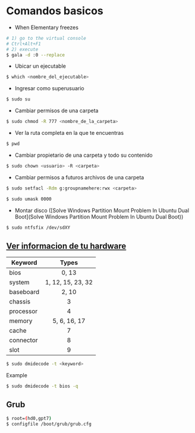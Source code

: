 # Comandos basicos

- When Elementary freezes
```sh
# 1) go to the virtual console
# Ctrl+Alt+F1
# 2) execute
$ gala -d :0 --replace
```

- Ubicar un ejecutable
```sh
$ which <nombre_del_ejecutable> 
```

- Ingresar como superusuario
```sh
$ sudo su
```

- Cambiar permisos de una carpeta
```sh
$ sudo chmod -R 777 <nombre_de_la_carpeta>
```

- Ver la ruta completa en la que te encuentras
```sh
$ pwd
```

- Cambiar propietario de una carpeta y todo su contenido
```sh
$ sudo chown <usuario> -R <carpeta>
```

- Cambiar permisos a futuros archivos de una carpeta
```sh
$ sudo setfacl -Rdm g:groupnamehere:rwx <carpeta>

$ sudo umask 0000
```

- Montar disco ([Solve Windows Partition Mount Problem In Ubuntu Dual Boot](Solve Windows Partition Mount Problem In Ubuntu Dual Boot))
```sh
$ sudo ntfsfix /dev/sdXY
```

## [Ver informacion de tu hardware](http://www.thegeekstuff.com/2008/11/how-to-get-hardware-information-on-linux-using-dmidecode-command/)

| Keyword   | Types     |
|-----------|:---------:|
| bios   | 0, 13   |
| system   | 1, 12, 15, 23, 32   |
| baseboard   | 2, 10   |
| chassis   | 3   |
| processor   | 4   |
| memory   | 5, 6, 16, 17   |
| cache   | 7   |
| connector   | 8   |
| slot   | 9   |

```sh
$ sudo dmidecode -t <keyword>
```
Example
 
```sh
$ sudo dmidecode -t bios -q
```

## Grub 

```sh
$ root=(hd0,gpt7)       
$ configfile /boot/grub/grub.cfg
```
